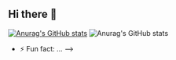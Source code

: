 ## Hi there 👋
[![Anurag's GitHub stats](https://github-readme-stats.vercel.app/api?username=yanmullerwk)](https://github.com/anuraghazra/github-readme-stats)
![Anurag's GitHub stats](https://github-readme-stats.vercel.app/api?username=yanmullerwk&hide=contribs,prs)

- ⚡ Fun fact: ...
-->
